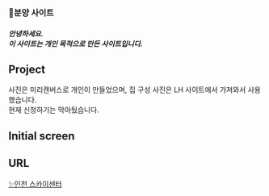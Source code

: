<p align="center">
  <h3>📌분양 사이트</h3>
</p>

<p align="center">
<h5>안녕하세요.<br>이 사이트는 개인 목적으로 만든 사이트입니다.</h5>
</p>

## Project
사진은 미리캔버스로 개인이 만들었으며, 집 구성 사진은 LH 사이트에서 가져와서 사용했습니다. <br>
현재 신청하기는 막아뒀습니다.

## Initial screen

## URL
[✨인천 스카이센터](https://4off4.github.io/homePro/)
